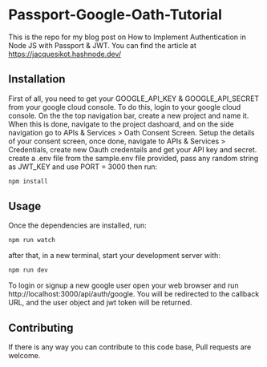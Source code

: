 # Passport-Google-Oath-Tutorial
This is the repo for my blog post on How to Implement Authentication in Node JS with Passport &amp; JWT. You can find the article at https://jacquesikot.hashnode.dev/

## Installation

First of all, you need to get your GOOGLE_API_KEY & GOOGLE_API_SECRET from your google cloud console. To do this, login to your google cloud console.
On the the top navigation bar, create a new project and name it. When this is done, navigate to the project dashoard, and on the side navigation go to 
APIs & Services > Oath Consent Screen. Setup the details of your consent screen, once done, navigate to APIs & Services > Credentials, create new Oauth credentails
and get your API key and secret. create a .env file from the sample.env file provided, pass any random string as JWT_KEY and use PORT = 3000 then run:

```bash
npm install
```

## Usage
Once the dependencies are installed, run:
```bash
npm run watch
```
after that, in a new terminal, start your development server with:
```bash
npm run dev
```

To login or signup a new google user open your web browser and run http://localhost:3000/api/auth/google. You will be redirected to the callback URL, and the user object and jwt token will be returned.

## Contributing
If there is any way you can contribute to this code base, Pull requests are welcome.
